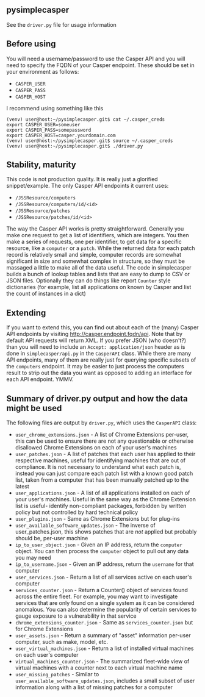 ## pysimplecasper

See the ```driver.py``` file for usage information

## Before using

You will need a username/password to use the Casper API and you will need to specify the FQDN of your Casper endpoint. These should be set in your environment as follows:

  * ```CASPER_USER```
  * ```CASPER_PASS```
  * ```CASPER_HOST```

I recommend using something like this

```
(venv) user@host:~/pysimplecasper.git$ cat ~/.casper_creds 
export CASPER_USER=someuser
export CASPER_PASS=somepassword
export CASPER_HOST=casper.yourdomain.com
(venv) user@host:~/pysimplecasper.git$ source ~/.casper_creds 
(venv) user@host:~/pysimplecasper.git$ ./driver.py
```

## Stability, maturity

This code is not production quality. It is really just a glorified snippet/example. The only Casper API endpoints it current uses:

  * ```/JSSResource/computers```
  * ```/JSSResource/computers/id/<id>```
  * ```/JSSResource/patches```
  * ```/JSSResource/patches/id/<id>```

The way the Casper API works is pretty straightforward. Generally you make one request to get a list of identifiers, which are integers. You then make a series of requests, one per identifier, to get data for a specific resource, like a `computer` or a `patch`. While the returned data for each patch record is relatively small and simple, computer records are somewhat significant in size and somewhat complex in structure, so they must be massaged a little to make all of the data useful. The code in simplecasper builds a bunch of lookup tables and lists that are easy to dump to CSV or JSON files. Optionally they can do things like report ```Counter``` style dictionaries (for example, list all applications on known by Casper and list the count of instances in a dict)

## Extending

If you want to extend this, you can find out about each of the (many) Casper API endpoints by visiting http://casper.endpoint.fqdn/api. Note that by default API requests will return XML. If you prefer JSON (who doesn't?) than you will need to include an ```Accept: application/json``` header as is done in ```simplecasper/api.py``` in the ```CasperAPI``` class. While there are many API endpoints, many of them are really just for querying specific subsets of the ```computers``` endpoint. It may be easier to just process the computers result to strip out the data you want as opposed to adding an interface for each API endpoint. YMMV.

## Summary of driver.py output and how the data might be used

The following files are output by ```driver.py```, which uses the ```CasperAPI``` class:

* ```user_chrome_extensions.json``` - A list of Chrome Extensions per-user, this can be used to ensure there are not any questionable or otherwise disallowed Chrome Extensions on each of your user's machines
* ```user_patches.json``` - A list of patches that each user has applied to their respective machines, useful for identifying machines that are out of compliance. It is not necessary to understand what each patch is, instead you can just compare each patch list with a known good patch list, taken from a computer that has been manually patched up to the latest
* ```user_applications.json``` - A list of all applications installed on each of your user's machines. Useful in the same way as the Chrome Extension list is useful- identify non-compliant packages, forbidden by written policy but not controlled by hard technical policy
* ```user_plugins.json``` - Same as Chrome Extensions but for plug-ins
* ```user_available_software_updates.json``` - The inverse of user_patches.json, this shows patches that are *not* applied but probably should be, per-user machine
* ```ip_to_user_object.json``` - Given an IP address, return the ```computer``` object. You can then process the ```computer``` object to pull out any data you may need
* ```ip_to_username.json``` - Given an IP address, return the ```username``` for that computer
* ```user_services.json``` - Return a list of all services active on each user's computer
* ```services_counter.json``` - Return a Counter() object of services found across the entire fleet. For example, you may want to investigate services that are only found on a single system as it can be considered anomalous. You can also determine the popularity of certain services to gauge exposure to a vulnerability in that service
* ```chrome_extensions_counter.json``` - Same as ```services_counter.json``` but for Chrome Extensions
* ```user_assets.json``` - Return a summary of "asset" information per-user computer, such as make, model, etc.
* ```user_virtual_machines.json``` - Return a list of installed virtual machines on each user's computer
* ```virtual_machines_counter.json``` - The summarized fleet-wide view of virtual machines with a counter next to each virtual machine name
* ```user_missing_patches``` - Similar to ```user_available_software_updates.json```, includes a small subset of user information along with a list of missing patches for a computer